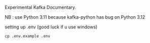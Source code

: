Experimental Kafka Documentary.

NB : use Python 3.11 because kafka-python has bug on Python 3.12 

setting up .env (good luck if u use windows)
```
cp .env.example .env
```
